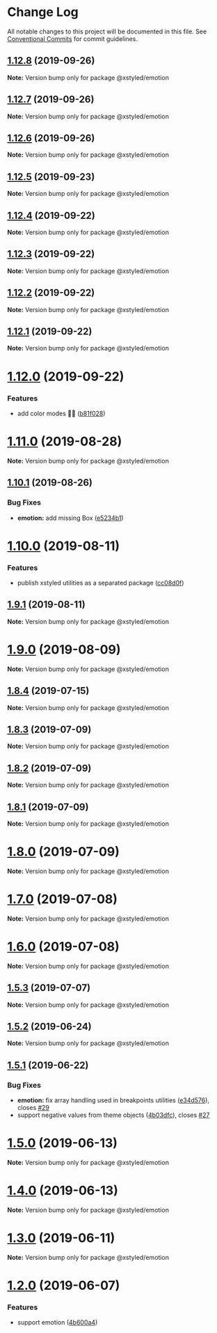 # Change Log

All notable changes to this project will be documented in this file.
See [Conventional Commits](https://conventionalcommits.org) for commit guidelines.

## [1.12.8](https://github.com/smooth-code/xstyled/compare/v1.12.7...v1.12.8) (2019-09-26)

**Note:** Version bump only for package @xstyled/emotion





## [1.12.7](https://github.com/smooth-code/xstyled/compare/v1.12.6...v1.12.7) (2019-09-26)

**Note:** Version bump only for package @xstyled/emotion





## [1.12.6](https://github.com/smooth-code/xstyled/compare/v1.12.5...v1.12.6) (2019-09-26)

**Note:** Version bump only for package @xstyled/emotion





## [1.12.5](https://github.com/smooth-code/xstyled/compare/v1.12.4...v1.12.5) (2019-09-23)

**Note:** Version bump only for package @xstyled/emotion





## [1.12.4](https://github.com/smooth-code/xstyled/compare/v1.12.3...v1.12.4) (2019-09-22)

**Note:** Version bump only for package @xstyled/emotion





## [1.12.3](https://github.com/smooth-code/xstyled/compare/v1.12.2...v1.12.3) (2019-09-22)

**Note:** Version bump only for package @xstyled/emotion





## [1.12.2](https://github.com/smooth-code/xstyled/compare/v1.12.1...v1.12.2) (2019-09-22)

**Note:** Version bump only for package @xstyled/emotion





## [1.12.1](https://github.com/smooth-code/xstyled/compare/v1.12.0...v1.12.1) (2019-09-22)

**Note:** Version bump only for package @xstyled/emotion





# [1.12.0](https://github.com/smooth-code/xstyled/compare/v1.11.0...v1.12.0) (2019-09-22)


### Features

* add color modes 🌚🌝 ([b81f028](https://github.com/smooth-code/xstyled/commit/b81f028))





# [1.11.0](https://github.com/smooth-code/xstyled/compare/v1.10.1...v1.11.0) (2019-08-28)

**Note:** Version bump only for package @xstyled/emotion





## [1.10.1](https://github.com/smooth-code/xstyled/compare/v1.10.0...v1.10.1) (2019-08-26)


### Bug Fixes

* **emotion:** add missing Box ([e5234b1](https://github.com/smooth-code/xstyled/commit/e5234b1))





# [1.10.0](https://github.com/smooth-code/xstyled/compare/v1.9.1...v1.10.0) (2019-08-11)


### Features

* publish xstyled utilities as a separated package ([cc08d0f](https://github.com/smooth-code/xstyled/commit/cc08d0f))





## [1.9.1](https://github.com/smooth-code/xstyled/compare/v1.9.0...v1.9.1) (2019-08-11)

**Note:** Version bump only for package @xstyled/emotion





# [1.9.0](https://github.com/smooth-code/xstyled/compare/v1.8.4...v1.9.0) (2019-08-09)

**Note:** Version bump only for package @xstyled/emotion





## [1.8.4](https://github.com/smooth-code/xstyled/compare/v1.8.3...v1.8.4) (2019-07-15)

**Note:** Version bump only for package @xstyled/emotion





## [1.8.3](https://github.com/smooth-code/xstyled/compare/v1.8.2...v1.8.3) (2019-07-09)

**Note:** Version bump only for package @xstyled/emotion





## [1.8.2](https://github.com/smooth-code/xstyled/compare/v1.8.1...v1.8.2) (2019-07-09)

**Note:** Version bump only for package @xstyled/emotion





## [1.8.1](https://github.com/smooth-code/xstyled/compare/v1.8.0...v1.8.1) (2019-07-09)

**Note:** Version bump only for package @xstyled/emotion





# [1.8.0](https://github.com/smooth-code/xstyled/compare/v1.7.0...v1.8.0) (2019-07-09)

**Note:** Version bump only for package @xstyled/emotion





# [1.7.0](https://github.com/smooth-code/xstyled/compare/v1.6.0...v1.7.0) (2019-07-08)

**Note:** Version bump only for package @xstyled/emotion





# [1.6.0](https://github.com/smooth-code/xstyled/compare/v1.5.4...v1.6.0) (2019-07-08)

**Note:** Version bump only for package @xstyled/emotion





## [1.5.3](https://github.com/smooth-code/xstyled/compare/v1.5.2...v1.5.3) (2019-07-07)

**Note:** Version bump only for package @xstyled/emotion





## [1.5.2](https://github.com/smooth-code/xstyled/compare/v1.5.1...v1.5.2) (2019-06-24)

**Note:** Version bump only for package @xstyled/emotion





## [1.5.1](https://github.com/smooth-code/xstyled/compare/v1.5.0...v1.5.1) (2019-06-22)


### Bug Fixes

* **emotion:** fix array handling used in breakpoints utilities ([e34d576](https://github.com/smooth-code/xstyled/commit/e34d576)), closes [#29](https://github.com/smooth-code/xstyled/issues/29)
* support negative values from theme objects ([4b03dfc](https://github.com/smooth-code/xstyled/commit/4b03dfc)), closes [#27](https://github.com/smooth-code/xstyled/issues/27)





# [1.5.0](https://github.com/smooth-code/xstyled/compare/v1.4.0...v1.5.0) (2019-06-13)

**Note:** Version bump only for package @xstyled/emotion





# [1.4.0](https://github.com/smooth-code/xstyled/compare/v1.3.0...v1.4.0) (2019-06-13)

**Note:** Version bump only for package @xstyled/emotion





# [1.3.0](https://github.com/smooth-code/xstyled/compare/v1.2.0...v1.3.0) (2019-06-11)

**Note:** Version bump only for package @xstyled/emotion





# [1.2.0](https://github.com/smooth-code/xstyled/compare/v1.1.1...v1.2.0) (2019-06-07)


### Features

* support emotion ([4b600a4](https://github.com/smooth-code/xstyled/commit/4b600a4))
